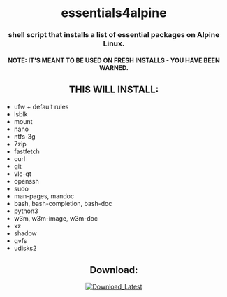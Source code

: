 <h1 align="center">essentials4alpine</h1>

<h3 align="center">shell script that installs a list of essential packages on Alpine Linux.</h3>

<h4 align="center">NOTE: IT'S MEANT TO BE USED ON FRESH INSTALLS - YOU HAVE BEEN WARNED.</h4>

<h2 align="center">THIS WILL INSTALL:</h2>


- ufw + default rules
- lsblk
- mount
- nano
- ntfs-3g
- 7zip
- fastfetch
- curl
- git
- vlc-qt
- openssh
- sudo
- man-pages, mandoc
- bash, bash-completion, bash-doc
- python3
- w3m, w3m-image, w3m-doc
- xz
- shadow
- gvfs
- udisks2

<h2 align="center">Download:</h2>

<p align="center"> 
  <a href="https://github.com/ConzZah/install_essentials4alpine/archive/refs/heads/main.zip">
    <img alt="Download_Latest" src="https://img.shields.io/badge/download-latest-0688CB.svg">
  </a>
</p>
